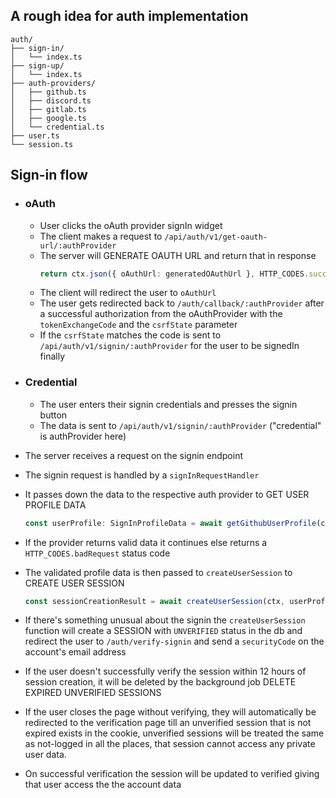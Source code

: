 ## A rough idea for auth implementation

```
auth/
├── sign-in/
│   └── index.ts
├── sign-up/
│   └── index.ts
├── auth-providers/
│   ├── github.ts
│   ├── discord.ts
│   ├── gitlab.ts
│   ├── google.ts
│   └── credential.ts
├── user.ts
└── session.ts
```

## Sign-in flow
- ### oAuth
    - User clicks the oAuth provider signIn widget
    - The client makes a request to `/api/auth/v1/get-oauth-url/:authProvider`
    - The server will GENERATE OAUTH URL and return that in response
        ```typescript
        return ctx.json({ oAuthUrl: generatedOAuthUrl }, HTTP_CODES.success);
        ```
    - The client will redirect the user to `oAuthUrl`
    - The user gets redirected back to `/auth/callback/:authProvider` after a successful authorization from the oAuthProvider with the `tokenExchangeCode` and the `csrfState` parameter
    - If the `csrfState` matches the code is sent to `/api/auth/v1/signin/:authProvider` for the user to be signedIn finally

- ### Credential
    - The user enters their signin credentials and presses the signin button
    - The data is sent to `/api/auth/v1/signin/:authProvider` ("credential" is authProvider here)

- The server receives a request on the signin endpoint
- The signin request is handled by a `signInRequestHandler`
- It passes down the data to the respective auth provider to GET USER PROFILE DATA
    ```typescript
    const userProfile: SignInProfileData = await getGithubUserProfile(ctx);
    ```
- If the provider returns valid data it continues else returns a `HTTP_CODES.badRequest` status code
- The validated profile data is then passed to `createUserSession` to CREATE USER SESSION
    ```typescript
    const sessionCreationResult = await createUserSession(ctx, userProfile);
    ```
- If there's something unusual about the signin the `createUserSession` function will create a SESSION with `UNVERIFIED` status in the db and redirect the user to `/auth/verify-signin` and send a `securityCode` on the account's email address
- If the user doesn't successfully verify the session within 12 hours of session creation, it will be deleted by the background job DELETE EXPIRED UNVERIFIED SESSIONS
- If the user closes the page without verifying, they will automatically be redirected to the verification page till an unverified session that is not expired exists in the cookie, unverified sessions will be treated the same as not-logged in all the places, that session cannot access any private user data.
- On successful verification the session will be updated to verified giving that user access the the account data
